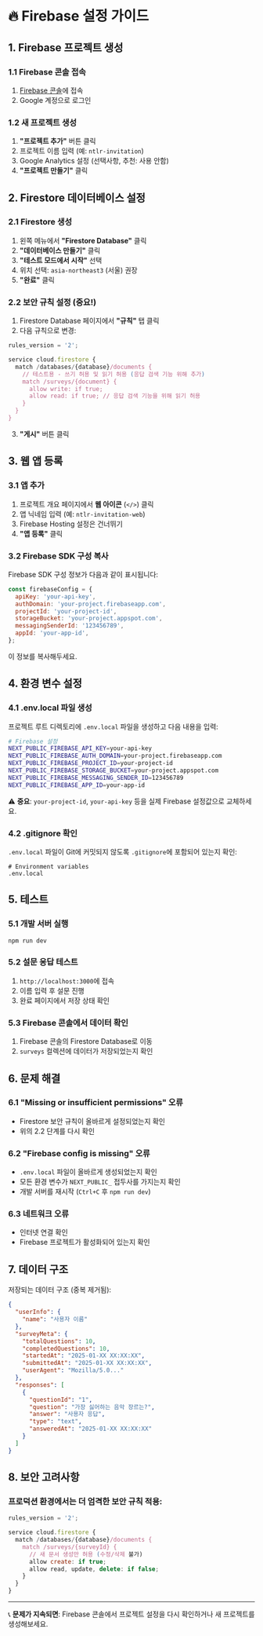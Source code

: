 # 🔥 Firebase 설정 가이드

## 1. Firebase 프로젝트 생성

### 1.1 Firebase 콘솔 접속

1. [Firebase 콘솔](https://console.firebase.google.com/)에 접속
2. Google 계정으로 로그인

### 1.2 새 프로젝트 생성

1. **"프로젝트 추가"** 버튼 클릭
2. 프로젝트 이름 입력 (예: `ntlr-invitation`)
3. Google Analytics 설정 (선택사항, 추천: 사용 안함)
4. **"프로젝트 만들기"** 클릭

## 2. Firestore 데이터베이스 설정

### 2.1 Firestore 생성

1. 왼쪽 메뉴에서 **"Firestore Database"** 클릭
2. **"데이터베이스 만들기"** 클릭
3. **"테스트 모드에서 시작"** 선택
4. 위치 선택: `asia-northeast3` (서울) 권장
5. **"완료"** 클릭

### 2.2 보안 규칙 설정 (중요!)

1. Firestore Database 페이지에서 **"규칙"** 탭 클릭
2. 다음 규칙으로 변경:

```javascript
rules_version = '2';

service cloud.firestore {
  match /databases/{database}/documents {
    // 테스트용 - 쓰기 허용 및 읽기 허용 (응답 검색 기능 위해 추가)
    match /surveys/{document} {
      allow write: if true;
      allow read: if true; // 응답 검색 기능을 위해 읽기 허용
    }
  }
}
```

3. **"게시"** 버튼 클릭

## 3. 웹 앱 등록

### 3.1 앱 추가

1. 프로젝트 개요 페이지에서 **웹 아이콘** (`</>`) 클릭
2. 앱 닉네임 입력 (예: `ntlr-invitation-web`)
3. Firebase Hosting 설정은 건너뛰기
4. **"앱 등록"** 클릭

### 3.2 Firebase SDK 구성 복사

Firebase SDK 구성 정보가 다음과 같이 표시됩니다:

```javascript
const firebaseConfig = {
  apiKey: 'your-api-key',
  authDomain: 'your-project.firebaseapp.com',
  projectId: 'your-project-id',
  storageBucket: 'your-project.appspot.com',
  messagingSenderId: '123456789',
  appId: 'your-app-id',
};
```

이 정보를 복사해두세요.

## 4. 환경 변수 설정

### 4.1 .env.local 파일 생성

프로젝트 루트 디렉토리에 `.env.local` 파일을 생성하고 다음 내용을 입력:

```bash
# Firebase 설정
NEXT_PUBLIC_FIREBASE_API_KEY=your-api-key
NEXT_PUBLIC_FIREBASE_AUTH_DOMAIN=your-project.firebaseapp.com
NEXT_PUBLIC_FIREBASE_PROJECT_ID=your-project-id
NEXT_PUBLIC_FIREBASE_STORAGE_BUCKET=your-project.appspot.com
NEXT_PUBLIC_FIREBASE_MESSAGING_SENDER_ID=123456789
NEXT_PUBLIC_FIREBASE_APP_ID=your-app-id
```

⚠️ **중요**: `your-project-id`, `your-api-key` 등을 실제 Firebase 설정값으로 교체하세요.

### 4.2 .gitignore 확인

`.env.local` 파일이 Git에 커밋되지 않도록 `.gitignore`에 포함되어 있는지 확인:

```
# Environment variables
.env.local
```

## 5. 테스트

### 5.1 개발 서버 실행

```bash
npm run dev
```

### 5.2 설문 응답 테스트

1. `http://localhost:3000`에 접속
2. 이름 입력 후 설문 진행
3. 완료 페이지에서 저장 상태 확인

### 5.3 Firebase 콘솔에서 데이터 확인

1. Firebase 콘솔의 Firestore Database로 이동
2. `surveys` 컬렉션에 데이터가 저장되었는지 확인

## 6. 문제 해결

### 6.1 "Missing or insufficient permissions" 오류

- Firestore 보안 규칙이 올바르게 설정되었는지 확인
- 위의 2.2 단계를 다시 확인

### 6.2 "Firebase config is missing" 오류

- `.env.local` 파일이 올바르게 생성되었는지 확인
- 모든 환경 변수가 `NEXT_PUBLIC_` 접두사를 가지는지 확인
- 개발 서버를 재시작 (`Ctrl+C` 후 `npm run dev`)

### 6.3 네트워크 오류

- 인터넷 연결 확인
- Firebase 프로젝트가 활성화되어 있는지 확인

## 7. 데이터 구조

저장되는 데이터 구조 (중복 제거됨):

```json
{
  "userInfo": {
    "name": "사용자 이름"
  },
  "surveyMeta": {
    "totalQuestions": 10,
    "completedQuestions": 10,
    "startedAt": "2025-01-XX XX:XX:XX",
    "submittedAt": "2025-01-XX XX:XX:XX",
    "userAgent": "Mozilla/5.0..."
  },
  "responses": [
    {
      "questionId": "1",
      "question": "가장 싫어하는 음악 장르는?",
      "answer": "사용자 응답",
      "type": "text",
      "answeredAt": "2025-01-XX XX:XX:XX"
    }
  ]
}
```

## 8. 보안 고려사항

### 프로덕션 환경에서는 더 엄격한 보안 규칙 적용:

```javascript
rules_version = '2';

service cloud.firestore {
  match /databases/{database}/documents {
    match /surveys/{surveyId} {
      // 새 문서 생성만 허용 (수정/삭제 불가)
      allow create: if true;
      allow read, update, delete: if false;
    }
  }
}
```

---

📞 **문제가 지속되면**: Firebase 콘솔에서 프로젝트 설정을 다시 확인하거나 새 프로젝트를 생성해보세요.

